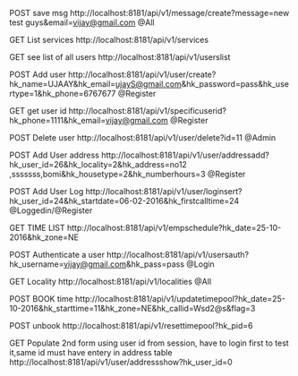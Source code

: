 POST	save msg	http://localhost:8181/api/v1/message/create?message=new test guys&email=vijay@gmail.com	@All
			
GET	List services	http://localhost:8181/api/v1/services	
			
GET	see list of all users	http://localhost:8181/api/v1/userslist	
			
POST	Add user	http://localhost:8181/api/v1/user/create?hk_name=UJAAY&hk_email=ujayS@gmail.com&hk_password=pass&hk_usertype=1&hk_phone=6767677	@Register
			
GET	get user id 	http://localhost:8181/api/v1/specificuserid?hk_phone=1111&hk_email=vijay@gmail.com	@Register
			
POST	Delete user	http://localhost:8181/api/v1/user/delete?id=11	@Admin
			
POST	Add User  address	http://localhost:8181/api/v1/user/addressadd?hk_user_id=26&hk_locality=2&hk_address=no12 ,sssssss,bomi&hk_housetype=2&hk_numberhours=3	@Register
			
POST	Add User Log	http://localhost:8181/api/v1/user/loginsert?hk_user_id=24&hk_startdate=06-02-2016&hk_firstcalltime=24	@Loggedin/@Register
			

GET	TIME LIST	http://localhost:8181/api/v1/empschedule?hk_date=25-10-2016&hk_zone=NE

			
			
POST	Authenticate a user	http://localhost:8181/api/v1/usersauth?hk_username=vijay@gmail.com&hk_pass=pass	@Login
			
GET	Locality	http://localhost:8181/api/v1/localities	@All

POST	BOOK time	http://localhost:8181/api/v1/updatetimepool?hk_date=25-10-2016&hk_starttime=11&hk_zone=NE&hk_callid=Wsd2@s&flag=3
		
POST	unbook	http://localhost:8181/api/v1/resettimepool?hk_pid=6

GET     Populate 2nd form using user id from session, have to login first to test it,same id must have
entery in address table
http://localhost:8181/api/v1/user/addressshow?hk_user_id=0




